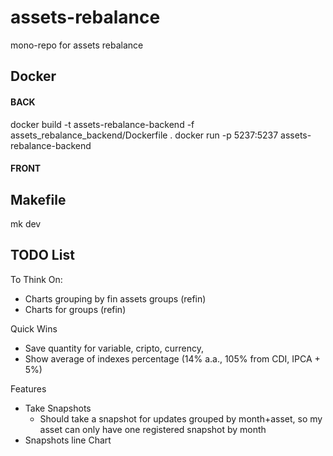 # assets-rebalance
mono-repo for assets rebalance

## Docker
#### BACK
docker build -t assets-rebalance-backend -f assets_rebalance_backend/Dockerfile .
docker run -p 5237:5237 assets-rebalance-backend

#### FRONT


## Makefile
mk dev


## TODO List
To Think On:
- Charts grouping by fin assets groups (refin)
- Charts for groups (refin)

Quick Wins
- Save quantity for variable, cripto, currency, 
- Show average of indexes percentage (14% a.a., 105% from CDI, IPCA + 5%)

Features
- Take Snapshots
    - Should take a snapshot for updates grouped by month+asset, so my asset can only have one registered snapshot by month
- Snapshots line Chart


